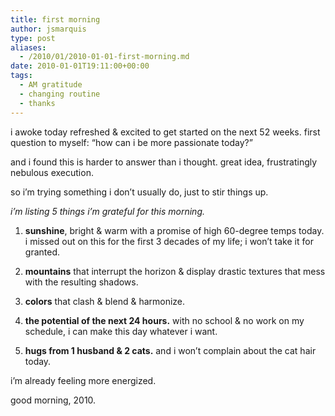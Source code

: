 ```yaml
---
title: first morning
author: jsmarquis
type: post
aliases:
  - /2010/01/2010-01-01-first-morning.md
date: 2010-01-01T19:11:00+00:00
tags:
  - AM gratitude
  - changing routine
  - thanks
---
```

i awoke today refreshed & excited to get started on the next 52 weeks.
first question to myself:
&#8220;how can i be more passionate today?&#8221;

and i found this is harder to answer than i thought.
great idea, frustratingly nebulous execution.

so i&#8217;m trying something i don&#8217;t usually do, just to stir things up.

*i&#8217;m listing 5 things i&#8217;m grateful for this morning.*

1. **sunshine**, bright & warm with a promise of high 60-degree temps today. i missed out on this for the first 3 decades of my life; i won&#8217;t take it for granted.

2. **mountains** that interrupt the horizon & display drastic textures that mess with the resulting shadows.

3. **colors** that clash & blend & harmonize.

4. **the potential of the next 24 hours.** with no school & no work on my schedule, i can make this day whatever i want.

5. **hugs from 1 husband & 2 cats.** and i won&#8217;t complain about the cat hair today.

i&#8217;m already feeling more energized.

good morning, 2010.